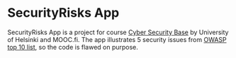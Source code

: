 # SecurityRisks App

SecurityRisks App is a project for course [Cyber Security Base](https://cybersecuritybase.mooc.fi/) by University of Helsinki and MOOC.fi. The app illustrates 5 security issues from [OWASP top 10 list](https://owasp.org/www-project-top-ten/), so the code is flawed on purpose. 